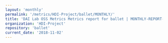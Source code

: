 ```yaml
---
layout: 'monthly'
permalink: '/metrics/HDI-Project/ballet/MONTHLY/'
title: 'DAI Lab OSS Metrics Metrics report for ballet | MONTHLY-REPORT-2018-11-02'
organization: 'HDI-Project'
repository: 'ballet'
current_date: '2018-11-02'
---
```

